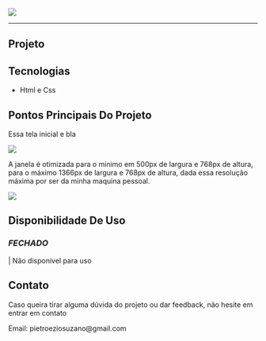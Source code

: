 <!---GIF IN NUMBERS(01,02,03)--->
<!---TEXT IN NAME(TITLE, SCRIPT)--->
<!--- HYPERLINK IN HP --->
<!--- LIST IN LS --->

<!--- To convert the gif used the EZGIF website --->
<!--- To dowload the aplications used the MEGAS --->
<!--- To convert the gif in URL used the GIPHY website --->

<!--- GIF CAMPE 01 --->
<img src="https://media.giphy.com/media/v1.Y2lkPTc5MGI3NjExOXd4ODJ4c2tweGpqOGtlNjVxZ29jZmppeGJleXJtcjA1Mm04OGcxYyZlcD12MV9pbnRlcm5hbF9naWZfYnlfaWQmY3Q9Zw/w8lGyvLAeUr7HchMMu/giphy.gif">
<br>

____
<!--- TITLE --->
<h2>Projeto</h2>

<!--- SCRIPT --->
<p>

</p>

<!--- TITLE --->
<h2>Tecnologias</h2>
  
<!--- LS --->
<ul>
  
<li>Html e Css</li>

</ul>

<!--- TITLE --->
<h2>Pontos Principais Do Projeto</h2>

<!--- SCRIPT --->
<p>Essa tela inicial e bla
</p>

<!--- GIF CAMPE 02 --->
<img src="https://media.giphy.com/media/v1.Y2lkPTc5MGI3NjExdHZhOWE3M25iaW5kY2lxY3llZzVyMWQydWt0dmxmNmdqdDNxeDI4dyZlcD12MV9pbnRlcm5hbF9naWZfYnlfaWQmY3Q9Zw/AoolacYDfcnpupcG5q/giphy.gif">

<!--- SCRIPT --->
<p>A janela é otimizada para o minimo em 500px de largura e 768px de altura, para o máximo 1366px de largura e 768px de altura, dada essa resolução máxima por ser da minha maquina pessoal.
</p>

<!--- GIF CAMPE 03 --->
<img src="https://media.giphy.com/media/v1.Y2lkPTc5MGI3NjExanl5YjMzY3Y4MGpsZDQ3OXptaHllNDB3MHBiM3kwN2R2aWNtN2NheiZlcD12MV9pbnRlcm5hbF9naWZfYnlfaWQmY3Q9Zw/KhibCN3f37sHwYxCpP/giphy.gif">

<!--- TITLE --->
<h2>Disponibilidade De Uso</h2>

<!--- TITLE --->
<h3><i>FECHADO</i></h3>

<!--- SCRIPT --->
<p> | Não disponivel para uso</p>

<!--- TITLE --->
<h2>Contato</h2>

<!--- SCRIPT --->
<p>Caso queira tirar alguma dúvida do projeto ou dar feedback, não hesite em entrar em contato</p>
<p>Email: pietroeziosuzano@gmail.com</p>
